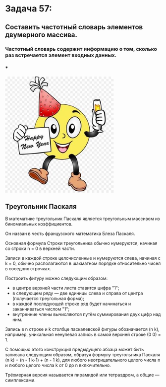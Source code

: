 # Задача 57: 

## Составить частотный словарь элементов двумерного массива. 

### Частотный словарь содержит информацию о том, сколько раз встречается элемент входных данных.
###   *

![Здесь должен быть смайлик !](smail.jpg)

## Треугольник Паскаля

В математике треугольник Паскаля является треугольным массивом из биномиальных коэффициентов.

Он назван в честь французского математика Блеза Паскаля.

Основная формула Строки треугольника обычно нумеруются, начиная со строки n = 0 в верхней части. 

Записи в каждой строке целочисленные и нумеруются слева, начиная с k = 0, обычно располагаются в шахматном порядке 
относительно чисел в соседних строчках. 

Построить фигуру можно следующим образом: 
* в центре верхней части листа ставится цифра "1"; 
* в следующем ряду — две единицы слева и справа от центра (получается треугольная форма); 
* в каждой последующей строке ряд будет начинаться и заканчиваться числом "1";
* внутренние члены вычисляются путём суммирования двух цифр над ним. 

Запись в n строке и k столбце паскалевской фигуры обозначается (n k), например, уникальная ненулевая запись в самой верхней строке (0 0) = 1. 

С помощью этого конструкция предыдущего абзаца может быть записана следующим образом, 
образуя формулу треугольника Паскаля (n k) = (n - 1 k-1) + (n - 1 k), для любого неотрицательного целого числа n 
и любого целого числа k от 0 до n включительно. 

Трёхмерная версия называется пирамидой или тетраэдром, а общие — симплексами.
